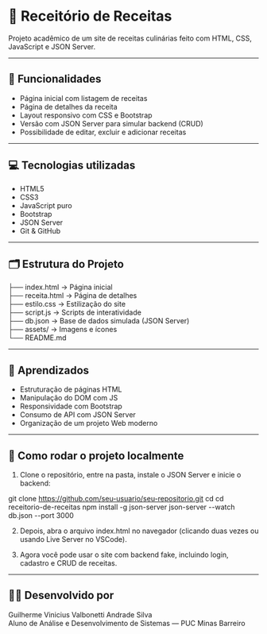 # 🍲 Receitório de Receitas

Projeto acadêmico de um site de receitas culinárias feito com HTML, CSS, JavaScript e JSON Server.

---

## 🔎 Funcionalidades

- Página inicial com listagem de receitas  
- Página de detalhes da receita  
- Layout responsivo com CSS e Bootstrap  
- Versão com JSON Server para simular backend (CRUD)  
- Possibilidade de editar, excluir e adicionar receitas  

---

## 💻 Tecnologias utilizadas

- HTML5  
- CSS3  
- JavaScript puro  
- Bootstrap  
- JSON Server  
- Git & GitHub  

---

## 🗂️ Estrutura do Projeto

├── index.html → Página inicial  
├── receita.html → Página de detalhes  
├── estilo.css → Estilização do site  
├── script.js → Scripts de interatividade  
├── db.json → Base de dados simulada (JSON Server)  
├── assets/ → Imagens e ícones  
└── README.md  

---

## 🧠 Aprendizados

- Estruturação de páginas HTML  
- Manipulação do DOM com JS  
- Responsividade com Bootstrap  
- Consumo de API com JSON Server  
- Organização de um projeto Web moderno  

---

## 🚀 Como rodar o projeto localmente

1. Clone o repositório, entre na pasta, instale o JSON Server e inicie o backend:

git clone https://github.com/seu-usuario/seu-repositorio.git
cd cd receitorio-de-receitas
npm install -g json-server
json-server --watch db.json --port 3000

2. Depois, abra o arquivo index.html no navegador (clicando duas vezes ou usando Live Server no VSCode).

3. Agora você pode usar o site com backend fake, incluindo login, cadastro e CRUD de receitas.

---

## 👨‍💻 Desenvolvido por

Guilherme Vinicius Valbonetti Andrade Silva  
Aluno de Análise e Desenvolvimento de Sistemas — PUC Minas Barreiro
